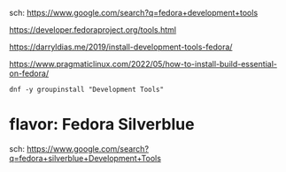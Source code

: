 sch: https://www.google.com/search?q=fedora+development+tools

https://developer.fedoraproject.org/tools.html

https://darryldias.me/2019/install-development-tools-fedora/

https://www.pragmaticlinux.com/2022/05/how-to-install-build-essential-on-fedora/

`dnf -y groupinstall "Development Tools"`

# flavor: Fedora Silverblue
sch: https://www.google.com/search?q=fedora+silverblue+Development+Tools
